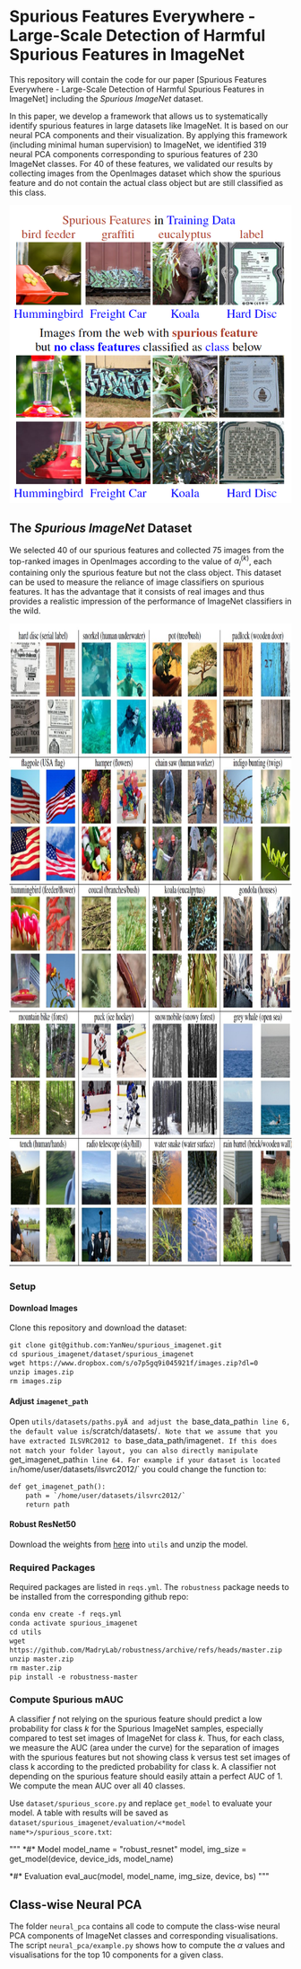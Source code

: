 # Spurious Features Everywhere - Large-Scale Detection of Harmful Spurious Features in ImageNet

This repository will contain the code for our paper [Spurious Features Everywhere - Large-Scale Detection of Harmful Spurious Features in ImageNet] including the *Spurious ImageNet* dataset.

In this paper, we develop a framework that allows us to systematically identify spurious features in large datasets like ImageNet. It is based on our neural PCA components and their visualization.
By applying this framework (including minimal human supervision) to ImageNet, we identified 319 neural PCA components corresponding to spurious features of 230 ImageNet classes. For 40 of these features, we validated our results by 
collecting images from the OpenImages dataset which show the spurious feature and do not contain the actual class object but are still classified as this class. 

<p align="center">
  <img width="505" height="531" src="./example_images/teaser.png">
</p>

## The *Spurious ImageNet* Dataset
We selected 40 of our spurious features and collected 75 images from the top-ranked images in OpenImages according to the value of $\alpha_l^(k)$, each containing only the spurious feature but not the class object.
This dataset can be used to measure the reliance of image classifiers on spurious features. It has the advantage that it consists of real images and thus provides a realistic impression of the performance of ImageNet classifiers in 
the wild. 

<p align="center">
  <img width="937" height="1145" src="./example_images/examples_spurious_imagenet.jpg">
</p>

### Setup
#### Download Images
Clone this repository and download the dataset:
```
git clone git@github.com:YanNeu/spurious_imagenet.git
cd spurious_imagenet/dataset/spurious_imagenet
wget https://www.dropbox.com/s/o7p5gq9i045921f/images.zip?dl=0
unzip images.zip
rm images.zip
```

#### Adjust `imagenet_path`
Open `utils/datasets/paths.pyÄ and adjust the `base_data_path` in line 6, the default value is `/scratch/datasets/`. Note that we assume that you have extracted ILSVRC2012 to `base_data_path/imagenet`. If this does not match your folder layout, you can also directly manipulate `get_imagenet_path` in line 64. For example if your dataset is located in `/home/user/datasets/ilsvrc2012/` you could change the function to:

```
def get_imagenet_path():  
    path = `/home/user/datasets/ilsvrc2012/` 
    return path
```

#### Robust ResNet50
Download the weights from [here](https://drive.google.com/file/d/169fhxn5X2_1-5vWTepkKJZRMdr8z4b9p/view?usp=sharing) into `utils` and unzip the model.

### Required Packages
Required packages are listed in `reqs.yml`. The `robustness` package needs to be installed from the corresponding github repo:
```
conda env create -f reqs.yml
conda activate spurious_imagenet
cd utils
wget https://github.com/MadryLab/robustness/archive/refs/heads/master.zip
unzip master.zip
rm master.zip
pip install -e robustness-master
```

### Compute Spurious mAUC
A classifier $f$ not relying on the spurious feature should predict a low probability for class $k$ for the Spurious ImageNet samples, especially compared to test set images of ImageNet for class $k$. Thus, for each class, we measure the AUC (area under the curve) for the separation of images with the spurious features but not showing class k versus test set images of class k according to the predicted probability for class k. A classifier not depending on the spurious feature should easily attain a perfect AUC of 1. We compute the mean AUC over all 40 classes.

Use `dataset/spurious_score.py` and replace `get_model` to evaluate your model. A table with results will be saved as `dataset/spurious_imagenet/evaluation/<*model name*>/spurious_score.txt`:

"""
\*#\* Model
model_name = "robust_resnet"
model, img_size = get_model(device, device_ids, model_name)
    
\*#\* Evaluation
eval_auc(model, model_name, img_size, device, bs)
"""


## Class-wise Neural PCA
The folder `neural_pca` contains all code to compute the class-wise neural PCA components of ImageNet classes and corresponding visualisations. The script `neural_pca/example.py` shows how to compute the $\alpha$ values and visualisations for the top 10 components for a given class.


